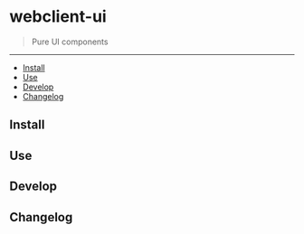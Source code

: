 # webclient-ui

> Pure UI components

---

<!-- MarkdownTOC levels="1,2,3" autolink="true" indent="  " -->

- [Install](#install)
- [Use](#use)
- [Develop](#develop)
- [Changelog](#changelog)

<!-- /MarkdownTOC -->

## Install

## Use 

## Develop

## Changelog
